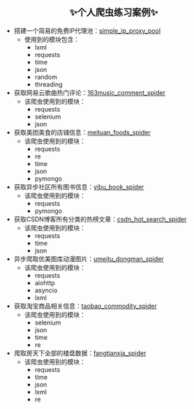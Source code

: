 ## <center>✨个人爬虫练习案例✨</center>

 - 搭建一个简易的免费IP代理池：[simple_ip_proxy_pool](https://github.com/cjladmin/spider_cases/tree/main/simple_ip_proxy_pool)
     - 使用到的模块包含：
         - lxml
         - requests
         - time
         - json
         - random
         - threading
 - 获取网易云歌曲热门评论：[163music_comment_spider](https://github.com/cjladmin/spider_cases/tree/main/163music_comment_spider)
     - 该爬虫使用到的模块：
         - requests
         - selenium
         - json
 - 获取美团美食的店铺信息：[meituan_foods_spider](https://github.com/cjladmin/spider_cases/tree/main/meituan_foods_spider)
     - 该爬虫使用到的模块：
         - requests
         - re
         - time
         - json
         - pymongo
 - 获取异步社区所有图书信息：[yibu_book_spider](https://github.com/cjladmin/spider_cases/tree/main/yibu_book_spider)
     - 该爬虫使用到的模块：
         - requests
         - pymongo
 - 获取CSDN博客所有分类的热榜文章：[csdn_hot_search_spider](https://github.com/cjladmin/spider_cases/tree/main/csdn_hot_search_spider)
     - 该爬虫使用到的模块：
         - requests
         - time
         - json
 - 异步爬取优美图库动漫图片：[umeitu_dongman_spider](https://github.com/cjladmin/spider_cases/tree/main/umeitu_dongman_spider)
     - 该爬虫使用到的模块：
         - requests
         - aiohttp
         - asyncio
         - lxml
 - 获取淘宝商品相关信息：[taobao_commodity_spider](https://github.com/cjladmin/spider_cases/tree/main/taobao_commodity_spider)
     - 该爬虫使用到的模块：
         - selenium
         - json
         - time
         - re
 - 爬取房天下全部的楼盘数据：[fangtianxia_spider](https://github.com/cjladmin/spider_cases/tree/main/fangtianxia_spider)
     - 该爬虫使用到的模块：
         - requests
         - time
         - json
         - lxml
         - re

